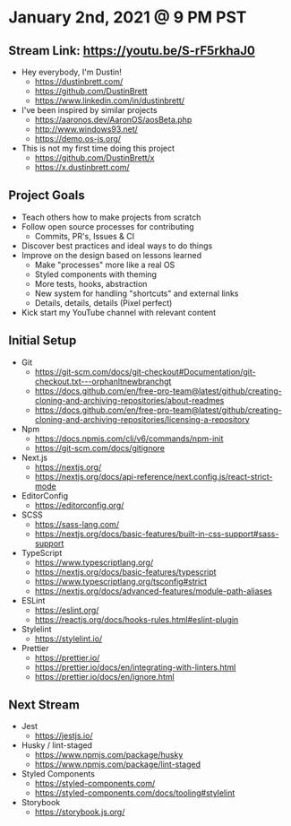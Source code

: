 # January 2nd, 2021 @ 9 PM PST

## Stream Link: https://youtu.be/S-rF5rkhaJ0

- Hey everybody, I'm Dustin!
  - https://dustinbrett.com/
  - https://github.com/DustinBrett
  - https://www.linkedin.com/in/dustinbrett/
- I've been inspired by similar projects
  - https://aaronos.dev/AaronOS/aosBeta.php
  - http://www.windows93.net/
  - https://demo.os-js.org/
- This is not my first time doing this project
  - https://github.com/DustinBrett/x
  - https://x.dustinbrett.com/

## Project Goals

- Teach others how to make projects from scratch
- Follow open source processes for contributing
  - Commits, PR's, Issues & CI
- Discover best practices and ideal ways to do things
- Improve on the design based on lessons learned
  - Make "processes" more like a real OS
  - Styled components with theming
  - More tests, hooks, abstraction
  - New system for handling "shortcuts" and external links
  - Details, details, details (Pixel perfect)
- Kick start my YouTube channel with relevant content

## Initial Setup

- Git
  - https://git-scm.com/docs/git-checkout#Documentation/git-checkout.txt---orphanltnewbranchgt
  - https://docs.github.com/en/free-pro-team@latest/github/creating-cloning-and-archiving-repositories/about-readmes
  - https://docs.github.com/en/free-pro-team@latest/github/creating-cloning-and-archiving-repositories/licensing-a-repository
- Npm
  - https://docs.npmjs.com/cli/v6/commands/npm-init
  - https://git-scm.com/docs/gitignore
- Next.js
  - https://nextjs.org/
  - https://nextjs.org/docs/api-reference/next.config.js/react-strict-mode
- EditorConfig
  - https://editorconfig.org/
- SCSS
  - https://sass-lang.com/
  - https://nextjs.org/docs/basic-features/built-in-css-support#sass-support
- TypeScript
  - https://www.typescriptlang.org/
  - https://nextjs.org/docs/basic-features/typescript
  - https://www.typescriptlang.org/tsconfig#strict
  - https://nextjs.org/docs/advanced-features/module-path-aliases
- ESLint
  - https://eslint.org/
  - https://reactjs.org/docs/hooks-rules.html#eslint-plugin
- Stylelint
  - https://stylelint.io/
- Prettier
  - https://prettier.io/
  - https://prettier.io/docs/en/integrating-with-linters.html
  - https://prettier.io/docs/en/ignore.html

## Next Stream

- Jest
  - https://jestjs.io/
- Husky / lint-staged
  - https://www.npmjs.com/package/husky
  - https://www.npmjs.com/package/lint-staged
- Styled Components
  - https://styled-components.com/
  - https://styled-components.com/docs/tooling#stylelint
- Storybook
  - https://storybook.js.org/
